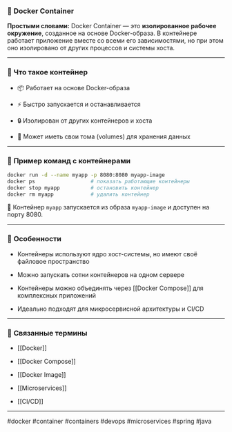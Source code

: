 ### 📄 **Docker Container**

**Простыми словами:** Docker Container — это **изолированное рабочее окружение**, созданное на основе Docker-образа. В контейнере работает приложение вместе со всеми его зависимостями, но при этом оно изолировано от других процессов и системы хоста.

---

### 🧩 **Что такое контейнер**

- 📦 Работает на основе Docker-образа
    
- ⚡ Быстро запускается и останавливается
    
- 🔒 Изолирован от других контейнеров и хоста
    
- 💾 Может иметь свои тома (volumes) для хранения данных
    

---

### 📌 **Пример команд с контейнерами**

```bash
docker run -d --name myapp -p 8080:8080 myapp-image
docker ps                  # показать работающие контейнеры
docker stop myapp          # остановить контейнер
docker rm myapp            # удалить контейнер
```

📍 Контейнер `myapp` запускается из образа `myapp-image` и доступен на порту 8080.

---

### 🧠 **Особенности**

- Контейнеры используют ядро хост-системы, но имеют своё файловое пространство
    
- Можно запускать сотни контейнеров на одном сервере
    
- Контейнеры можно объединять через [[Docker Compose]] для комплексных приложений
    
- Идеально подходят для микросервисной архитектуры и CI/CD
    

---

### 🔗 **Связанные термины**

- [[Docker]]
    
- [[Docker Compose]]
    
- [[Docker Image]]
    
- [[Microservices]]
    
- [[CI/CD]]
    

---

#docker #container #containers #devops #microservices #spring #java